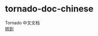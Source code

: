# tornado-doc-chinese
Tornado 中文文档  
[转到](http://tornado-zh-cn.readthedocs.org/zh_CN/latest/ "Title")

